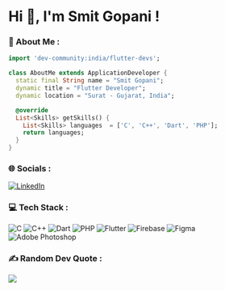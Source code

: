 # Hi 👋, I'm Smit Gopani !

### 💫 About Me :
``` dart
import 'dev-community:india/flutter-devs';

class AboutMe extends ApplicationDeveloper {
  static final String name = "Smit Gopani";
  dynamic title = "Flutter Developer";
  dynamic location = "Surat - Gujarat, India";

  @override
  List<Skills> getSkills() {    
    List<Skills> languages  = ['C', 'C++', 'Dart', 'PHP'];
    return languages;   
  }
}
```

### 🌐 Socials :
[![LinkedIn](https://img.shields.io/badge/LinkedIn-%2300599C.svg?style=box&logo=linkedin&logoColor=white)](https://www.linkedin.com/in/smitgopani15)

### 💻 Tech Stack :
![C](https://img.shields.io/badge/c-%2300599C.svg?style=box&logo=C&logoColor=white) 
![C++](https://img.shields.io/badge/c++-%2300599C.svg?style=box&logo=C%2B%2B&logoColor=white)
![Dart](https://img.shields.io/badge/dart-%230175C2.svg?style=box&logo=Dart&logoColor=white)
![PHP](https://img.shields.io/badge/php-%23777BB4.svg?style=box&logo=PHP&logoColor=white)
![Flutter](https://img.shields.io/badge/Flutter-%2302569B.svg?style=box&logo=Flutter&logoColor=white)
![Firebase](https://img.shields.io/badge/firebase-%23039BE5.svg?style=box&logo=Firebase&logoColor=white)
![Figma](https://img.shields.io/badge/figma-%23F24E1E.svg?style=box&logo=Figma&logoColor=white)
![Adobe Photoshop](https://img.shields.io/badge/adobephotoshop-%2331A8FF.svg?style=box&logo=Photoshop&logoColor=white)

### ✍️ Random Dev Quote :
![](https://quotes-github-readme.vercel.app/api?type=horizontal&theme=dark)
